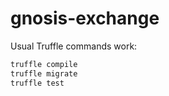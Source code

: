 
# gnosis-exchange

Usual Truffle commands work:

```bash
truffle compile
truffle migrate
truffle test
```